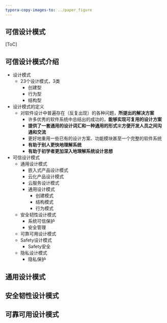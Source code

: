 ```yaml
---
typora-copy-images-to: ../paper_figure
---
```

可信设计模式
----------------------------------------
[ToC]

## 可信设计模式介绍

- 设计模式
  - 23个设计模式，3类
    - 创建型
    - 行为型
    - 结构型
- 设计模式的定义
  - 对软件设计中普遍存在（反复出现）的各种问题，**所提出的解决方案**
    - 许多优秀的软件系统中总结出的成功的，**能够实现可复用的设计方案**
    - **提供了一套通用的设计词汇和一种通用的形式**来**方便开发人员之间沟通和交流**
    - 更好地重用一些已有的设计方案、功能模块甚至一个完整的软件系统
    - **有助于别人更快地理解系统**
    - **有助于初学者更加深入地理解系统设计思想**
- 可信设计模式
  - 通用设计模式
    - 嵌入式产品设计模式
    - 云化产品设计模式
    - 云服务设计模式
    - 通用设计模式
      - 创建模式
      - 结构模式
      - 行为模式
  - 安全韧性设计模式
    - 系统可信保护
    - 安全管理
  - 可靠可用设计模式
  - Safety设计模式
    - Safety安全
  - 隐私设计模式
    - 隐私保护

## 通用设计模式

## 安全韧性设计模式

## 可靠可用设计模式